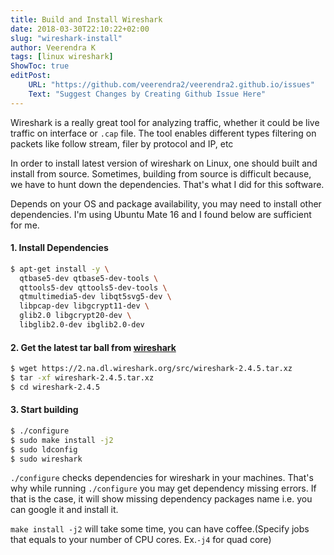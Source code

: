 ```yaml
---
title: Build and Install Wireshark
date: 2018-03-30T22:10:22+02:00
slug: "wireshark-install"
author: Veerendra K
tags: [linux wireshark]
ShowToc: true
editPost:
    URL: "https://github.com/veerendra2/veerendra2.github.io/issues"
    Text: "Suggest Changes by Creating Github Issue Here"
---
```


Wireshark is a really great tool for analyzing traffic, whether it could be live traffic on interface or `.cap` file. The tool enables different types filtering on packets like follow stream, filer by protocol and IP, etc

In order to install latest version of wireshark on Linux, one should built and install from source. Sometimes, building from source is difficult because, we have to hunt down the dependencies. That's what I did for this software.

Depends on your OS and package availability, you may need to install other dependencies. I'm using Ubuntu Mate 16 and I found below are sufficient for me.

#### 1. Install Dependencies

```bash
$ apt-get install -y \
  qtbase5-dev qtbase5-dev-tools \
  qttools5-dev qttools5-dev-tools \
  qtmultimedia5-dev libqt5svg5-dev \
  libpcap-dev libgcrypt11-dev \
  glib2.0 libgcrypt20-dev \
  libglib2.0-dev ibglib2.0-dev
```

#### 2. Get the latest tar ball from [wireshark](https://www.wireshark.org/#download)

```bash
$ wget https://2.na.dl.wireshark.org/src/wireshark-2.4.5.tar.xz
$ tar -xf wireshark-2.4.5.tar.xz
$ cd wireshark-2.4.5
```

#### 3. Start building

```bash
$ ./configure
$ sudo make install -j2
$ sudo ldconfig
$ sudo wireshark
```

`./configure` checks dependencies for wireshark in your machines. That's why while running `./configure` you may get dependency missing errors. If that is the case, it will show missing dependency packages name i.e. you can google it and install it.

`make install -j2` will take some time, you can have coffee.(Specify jobs that equals to your number of CPU cores. Ex.`-j4` for quad core)

